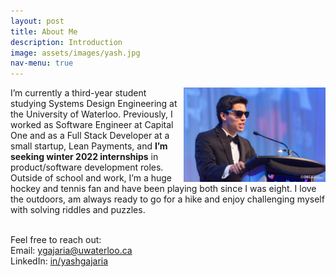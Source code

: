 ```yaml
---
layout: post
title: About Me
description: Introduction 
image: assets/images/yash.jpg
nav-menu: true
---
```

<div>
    <img src="/assets/images/yash2.jpg"
        alt=""
        style="float: right;margin-left: 5px; width: 45%; height: 45%" />
</div>

<p>I’m currently a third-year student studying Systems Design Engineering at the University of Waterloo. Previously, I worked as Software Engineer at Capital One and as a Full Stack Developer at a small startup, Lean Payments, and <b>I’m seeking winter 2022 internships</b> in product/software development roles. Outside of school and work, I’m a huge hockey and tennis fan and have been playing both since I was eight. I love the outdoors, am always ready to go for a hike and enjoy challenging myself with solving riddles and puzzles. <br><br>

 
Feel free to reach out:<br>
Email: <a href="mailto:ygajaria@uwaterloo.ca?subject=Hey Yash!">ygajaria@uwaterloo.ca</a><br>
LinkedIn: <a href="https://www.linkedin.com/in/yashgajaria/">in/yashgajaria</a> <br>


<br>
</p>






